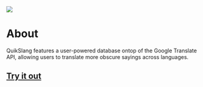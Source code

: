 <img src="https://github.com/NoahTolentinoNguyen/cst336/projects/final_proj/ing/logo.png"> 

# About
QuikSlang features a user-powered database ontop of the Google Translate API, allowing users to translate more obscure sayings across languages.

## <a href="https://cst336noahtn.herokuapp.com/projects/final_proj/index.php">Try it out</a>
